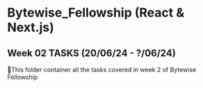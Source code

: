 # Bytewise_Fellowship (React & Next.js)
## Week 02 TASKS (20/06/24 - ?/06/24)

📌This folder container all the tasks covered in week 2 of Bytewise Fellowship
